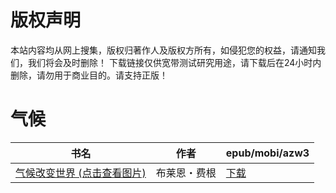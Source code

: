 # 版权声明

本站内容均从网上搜集，版权归著作人及版权方所有，如侵犯您的权益，请通知我们，我们将会及时删除！ 下载链接仅供宽带测试研究用途，请下载后在24小时内删除，请勿用于商业目的。请支持正版！

# 气候

| 书名 | 作者 | epub/mobi/azw3 |
| --- | --- | --- |
| [气候改变世界 (点击查看图片)](https://www.dushupai.com/attachment/2024/06/07/5cc3cd3919cb0162.jpg) | 布莱恩・费根 | [下载](https://url89.ctfile.com/f/31084289-1357043254-e54d87?p=8866) |
